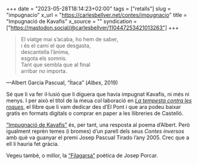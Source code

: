+++
date = "2023-05-28T18:14:23+02:00"
tags = ["retalls"]
slug = "impugnacio"
x_url = "https://carlesbellver.net/contes/impugnacio"
title = "Impugnació de Kavafis"
x_source = ""
syndication = ["https://mastodon.social/@carlesbellver/110447253421013263"]
+++

> El viatge mai s’acaba, ho hem de saber,  
> i és el camí el que desgasta,  
> descantella l’ànima,  
> esgota els somnis.  
> Tant que sembla que al final  
> arribar no importa.

—Albert Garcia Pascual, “Ítaca” (*Albes*, 2019)

Sé que li va fer il·lusió que li diguera que havia impugnat Kavafis, ni més ni menys. I per això el títol de la meua col·laboració en [*La tempesta contra les roques*](https://www.elpontdeleslletres.cat/2023/05/09/la-tempesta-contra-les-roques/), el llibre que li vam dedicar des d’El Pont i que ara podeu baixar gratis en formats digitals o comprar en paper a les llibreries de Castelló.

[“Impugnació de Kavafis”](/contes/impugnacio) és, per tant, una resposta al poema d’Albert. Però igualment reprèn temes (i bromes) d’un parell dels seus *Contes inversos* amb què va guanyar el premi Josep Pascual Tirado l’any 2005. Crec que a ell li hauria fet gràcia.

Vegeu també, o millor, la [“Filagarsa”](https://www.porcar.net/2023/05/28/filagarsa-poema-homenatge/) poètica de Josep Porcar.

